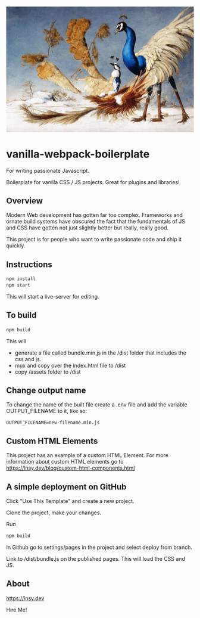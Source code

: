 ![Splash Image](./assets/splash.jpg?)

# vanilla-webpack-boilerplate
For writing passionate Javascript.

Boilerplate for vanilla CSS / JS projects. Great for plugins and libraries! 

## Overview

Modern Web development has gotten far too complex. Frameworks and ornate build systems have obscured the fact that the fundamentals of JS and CSS have gotten not just slightly better but really, really good. 

This project is for people who want to write passionate code and ship it quickly. 

## Instructions

```sh
npm install
npm start
```

This will start a live-server for editing.

## To build

```sh
npm build
```

This will
 - generate a file called bundle.min.js in the /dist folder that includes the css and js. 
 - mux and copy over the index.html file to /dist
 - copy /assets folder to /dist

## Change output name

To change the name of the built file create a .env file and add the variable 
OUTPUT_FILENAME to it, like so: 
```
OUTPUT_FILENAME=new-filename.min.js
```

## Custom HTML Elements

This project has an example of a custom HTML Element. For more information about custom HTML elements go to https://lnsy.dev/blog/custom-html-components.html

## A simple deployment on GitHub

Click "Use This Template" and create a new project. 

Clone the project, make your changes. 

Run

```sh
npm build
```

In Github go to settings/pages in the project and select deploy from branch. 

Link to /dist/bundle.js on the published pages. This will load the CSS and JS. 

## About

https://lnsy.dev 

Hire Me!  

